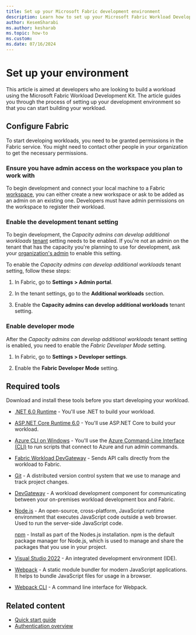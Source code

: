 ```yaml
---
title: Set up your Microsoft Fabric development environment
description: Learn how to set up your Microsoft Fabric Workload Development Kit environment so that you can start developing your workloads.
author: KesemSharabi
ms.author: kesharab
ms.topic: how-to
ms.custom:
ms.date: 07/16/2024
---
```


# Set up your environment

This article is aimed at developers who are looking to build a workload using the Microsoft Fabric Workload Development Kit. The article guides you through the process of setting up your development environment so that you can start building your workload.

## Configure Fabric

To start developing workloads, you need to be granted permissions in the Fabric service. You might need to contact other people in your organization to get the necessary permissions.

### Ensure you have admin access on the workspace you plan to work with

To begin development and connect your local machine to a Fabric [workspace](../enterprise/licenses.md#workspace), you can either create a new workspace or ask to be added as an admin on an existing one. Developers must have admin permissions on the workspace to register their workload.

### Enable the development tenant setting

To begin development, the *Capacity admins can develop additional workloads* [tenant](../enterprise/licenses.md#tenant) setting needs to be enabled. If you're not an admin on the tenant that has the capacity you're planning to use for development, ask your [organization's admin](../admin/roles.md) to enable this setting.

To enable the *Capacity admins can develop additional workloads* tenant setting, follow these steps:

1. In Fabric, go to **Settings > Admin portal**.

2. In the tenant settings, go to the **Additional workloads** section.

3. Enable the **Capacity admins can develop additional workloads** tenant setting.

### Enable developer mode

After the *Capacity admins can develop additional workloads* tenant setting is enabled, you need to enable the *Fabric Developer Mode* setting.

1. In Fabric, go to **Settings > Developer settings**.

2. Enable the **Fabric Developer Mode** setting.

## Required tools

Download and install these tools before you start developing your workload.

* [.NET 6.0 Runtime](https://dotnet.microsoft.com/download/dotnet/thank-you/runtime-6.0.31-windows-x64-installer) - You'll use .NET to build your workload.

* [ASP.NET Core Runtime 6.0](https://dotnet.microsoft.com/download/dotnet/thank-you/runtime-aspnetcore-6.0.31-windows-x64-installer) - You'll use ASP.NET Core to build your workload.

* [Azure CLI on Windows](/cli/azure/install-azure-cli-windows?tabs=azure-cli) - You'll use the [Azure Command-Line Interface (CLI)](/cli/azure/what-is-azure-cli) to run scripts that connect to Azure and run admin commands.

* [Fabric Workload DevGateway](https://go.microsoft.com/fwlink/?linkid=2272516) - Sends API calls directly from the workload to Fabric.

* [Git](https://git-scm.com/downloads) - A distributed version control system that we use to manage and track project changes.

* [DevGateway](https://go.microsoft.com/fwlink/?linkid=2272516) - A workload development component for communicating between your on-premises workload development box and Fabric.

* [Node.js](https://nodejs.org/en/download) - An open-source, cross-platform, JavaScript runtime environment that executes JavaScript code outside a web browser. Used to run the server-side JavaScript code.

   [npm](https://docs.npmjs.com/downloading-and-installing-node-js-and-npm) - Install as part of the Nodes.js installation. npm is the default package manager for Node.js, which is used to manage and share the packages that you use in your project.

* [Visual Studio 2022](https://visualstudio.microsoft.com/vs/) - An integrated development environment (IDE).

* [Webpack](https://webpack.js.org/guides/installation/) - A static module bundler for modern JavaScript applications. It helps to bundle JavaScript files for usage in a browser.

* [Webpack CLI](https://webpack.js.org/guides/installation) - A command line interface for Webpack.

## Related content

* [Quick start guide](quickstart-sample.md)
* [Authentication overview](./authentication-concept.md)
